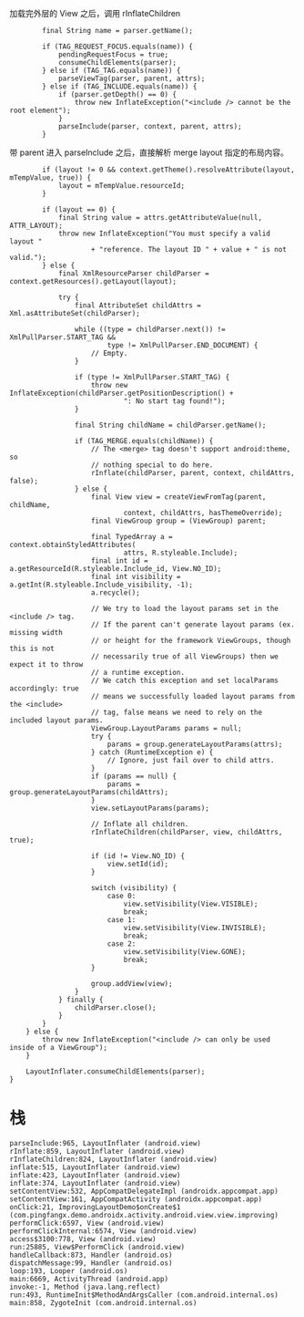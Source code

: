 加载完外层的 View 之后，调用 rInflateChildren



            final String name = parser.getName();

            if (TAG_REQUEST_FOCUS.equals(name)) {
                pendingRequestFocus = true;
                consumeChildElements(parser);
            } else if (TAG_TAG.equals(name)) {
                parseViewTag(parser, parent, attrs);
            } else if (TAG_INCLUDE.equals(name)) {
                if (parser.getDepth() == 0) {
                    throw new InflateException("<include /> cannot be the root element");
                }
                parseInclude(parser, context, parent, attrs);
            }
            

带 parent 进入 parseInclude 之后，直接解析 merge layout 指定的布局内容。

            if (layout != 0 && context.getTheme().resolveAttribute(layout, mTempValue, true)) {
                layout = mTempValue.resourceId;
            }

            if (layout == 0) {
                final String value = attrs.getAttributeValue(null, ATTR_LAYOUT);
                throw new InflateException("You must specify a valid layout "
                        + "reference. The layout ID " + value + " is not valid.");
            } else {
                final XmlResourceParser childParser = context.getResources().getLayout(layout);

                try {
                    final AttributeSet childAttrs = Xml.asAttributeSet(childParser);

                    while ((type = childParser.next()) != XmlPullParser.START_TAG &&
                            type != XmlPullParser.END_DOCUMENT) {
                        // Empty.
                    }

                    if (type != XmlPullParser.START_TAG) {
                        throw new InflateException(childParser.getPositionDescription() +
                                ": No start tag found!");
                    }

                    final String childName = childParser.getName();

                    if (TAG_MERGE.equals(childName)) {
                        // The <merge> tag doesn't support android:theme, so
                        // nothing special to do here.
                        rInflate(childParser, parent, context, childAttrs, false);
                    } else {
                        final View view = createViewFromTag(parent, childName,
                                context, childAttrs, hasThemeOverride);
                        final ViewGroup group = (ViewGroup) parent;

                        final TypedArray a = context.obtainStyledAttributes(
                                attrs, R.styleable.Include);
                        final int id = a.getResourceId(R.styleable.Include_id, View.NO_ID);
                        final int visibility = a.getInt(R.styleable.Include_visibility, -1);
                        a.recycle();

                        // We try to load the layout params set in the <include /> tag.
                        // If the parent can't generate layout params (ex. missing width
                        // or height for the framework ViewGroups, though this is not
                        // necessarily true of all ViewGroups) then we expect it to throw
                        // a runtime exception.
                        // We catch this exception and set localParams accordingly: true
                        // means we successfully loaded layout params from the <include>
                        // tag, false means we need to rely on the included layout params.
                        ViewGroup.LayoutParams params = null;
                        try {
                            params = group.generateLayoutParams(attrs);
                        } catch (RuntimeException e) {
                            // Ignore, just fail over to child attrs.
                        }
                        if (params == null) {
                            params = group.generateLayoutParams(childAttrs);
                        }
                        view.setLayoutParams(params);

                        // Inflate all children.
                        rInflateChildren(childParser, view, childAttrs, true);

                        if (id != View.NO_ID) {
                            view.setId(id);
                        }

                        switch (visibility) {
                            case 0:
                                view.setVisibility(View.VISIBLE);
                                break;
                            case 1:
                                view.setVisibility(View.INVISIBLE);
                                break;
                            case 2:
                                view.setVisibility(View.GONE);
                                break;
                        }

                        group.addView(view);
                    }
                } finally {
                    childParser.close();
                }
            }
        } else {
            throw new InflateException("<include /> can only be used inside of a ViewGroup");
        }

        LayoutInflater.consumeChildElements(parser);
    }

# 栈
    parseInclude:965, LayoutInflater (android.view)
    rInflate:859, LayoutInflater (android.view)
    rInflateChildren:824, LayoutInflater (android.view)
    inflate:515, LayoutInflater (android.view)
    inflate:423, LayoutInflater (android.view)
    inflate:374, LayoutInflater (android.view)
    setContentView:532, AppCompatDelegateImpl (androidx.appcompat.app)
    setContentView:161, AppCompatActivity (androidx.appcompat.app)
    onClick:21, ImprovingLayoutDemo$onCreate$1 (com.pingfangx.demo.androidx.activity.android.view.view.improving)
    performClick:6597, View (android.view)
    performClickInternal:6574, View (android.view)
    access$3100:778, View (android.view)
    run:25885, View$PerformClick (android.view)
    handleCallback:873, Handler (android.os)
    dispatchMessage:99, Handler (android.os)
    loop:193, Looper (android.os)
    main:6669, ActivityThread (android.app)
    invoke:-1, Method (java.lang.reflect)
    run:493, RuntimeInit$MethodAndArgsCaller (com.android.internal.os)
    main:858, ZygoteInit (com.android.internal.os)
